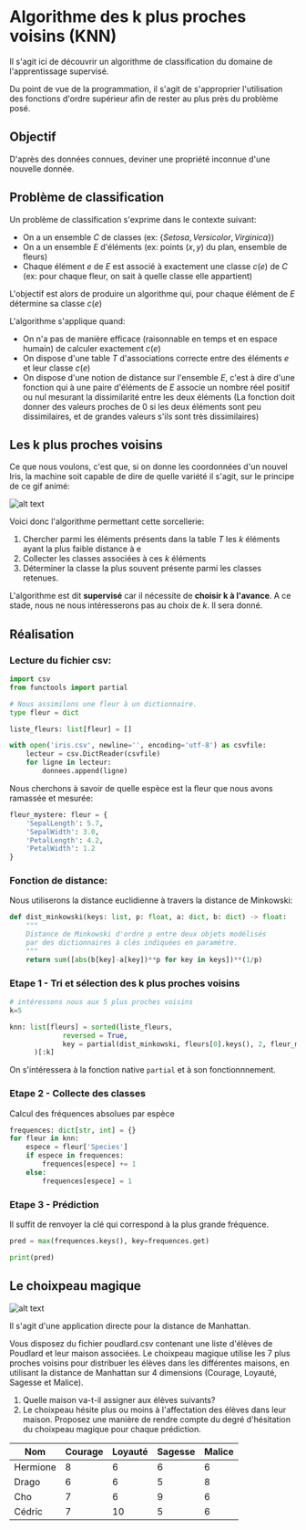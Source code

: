 # Algorithme des k plus proches voisins (KNN)

Il s'agit ici de découvrir un algorithme de classification du domaine de l'apprentissage supervisé.

Du point de vue de la programmation, il s'agit de s'approprier l'utilisation des fonctions d'ordre supérieur afin de rester au plus près du problème posé.

## Objectif
D'après des données connues, deviner une propriété inconnue d'une nouvelle donnée.

## Problème de classification

Un problème de classification s'exprime dans le contexte suivant:

- On a un ensemble $C$ de classes (ex: $\{Setosa, Versicolor, Virginica\}$)
- On a un ensemble $E$ d'éléments (ex: points $(x,y)$ du plan, ensemble de fleurs)
- Chaque élément $e$ de $E$ est associé à exactement une classe $c(e)$ de $C$ (ex: pour chaque fleur, on sait à quelle classe elle appartient)

L'objectif est alors de produire un algorithme qui, pour chaque élément de $E$ détermine sa classe $c(e)$

L'algorithme s'applique quand:

- On n'a pas de manière efficace (raisonnable en temps et en espace humain) de calculer exactement $c(e)$
- On dispose d'une table $T$ d'associations correcte entre des éléments $e$ et leur classe $c(e)$
- On dispose d'une notion de distance sur l'ensemble $E$, c'est à dire d'une fonction qui à une paire d'éléments de $E$ associe un nombre réel positif ou nul mesurant la dissimilarité entre les deux éléments (La fonction doit donner des valeurs proches de 0 si les deux éléments sont peu dissimilaires, et de grandes valeurs s'ils sont très dissimilaires)

## Les k plus proches voisins

Ce que nous voulons, c'est que, si on donne les coordonnées d'un nouvel Iris, la machine soit capable de dire de quelle variété il s'agit, sur le principe de ce gif animé:

![alt text](KNN-Classification.gif)


Voici donc l'algorithme permettant cette sorcellerie:

1. Chercher parmi les éléments présents dans la table $T$ les $k$ éléments ayant la plus faible distance à e
2. Collecter les classes associées à ces $k$ éléments
3. Déterminer la classe la plus souvent présente parmi les classes retenues.

L'algorithme est dit **supervisé** car il nécessite de **choisir k à l'avance**. A ce stade, nous ne nous intéresserons pas au choix de $k$. Il sera donné.


## Réalisation


### Lecture du fichier csv:

```python
import csv
from functools import partial

# Nous assimilons une fleur à un dictionnaire.
type fleur = dict

liste_fleurs: list[fleur] = []

with open('iris.csv', newline='', encoding='utf-8') as csvfile:
    lecteur = csv.DictReader(csvfile)
    for ligne in lecteur:
        donnees.append(ligne)
```

Nous cherchons à savoir de quelle espèce est la fleur que nous avons ramassée et mesurée:

```python
fleur_mystere: fleur = {
    'SepalLength': 5.7,
    'SepalWidth': 3.0,
    'PetalLength': 4.2,
    'PetalWidth': 1.2
}

```

### Fonction de distance:

Nous utiliserons la distance euclidienne à travers la distance de Minkowski:

```python
def dist_minkowski(keys: list, p: float, a: dict, b: dict) -> float:
    """
    Distance de Minkowski d'ordre p entre deux objets modélisés 
    par des dictionnaires à clés indiquées en paramètre.
    """
    return sum([abs(b[key]-a[key])**p for key in keys])**(1/p)
```

### Etape 1 - Tri et sélection des k plus proches voisins

```python
# intéressons nous aux 5 plus proches voisins
k=5

knn: list[fleurs] = sorted(liste_fleurs, 
             reversed = True,
             key = partial(dist_minkowski, fleurs[0].keys(), 2, fleur_mystere)
      )[:k]

```

On s'intéressera à la fonction native `partial` et à son fonctionnnement.

### Etape 2 - Collecte des classes

Calcul des fréquences absolues par espèce

```python
frequences: dict[str, int] = {}
for fleur in knn:
    espece = fleur['Species']
    if espece in frequences:
        frequences[espece] += 1
    else:
        frequences[espece] = 1
```

### Etape 3 - Prédiction

Il suffit de renvoyer la clé qui correspond à la plus grande fréquence.

```python
pred = max(frequences.keys(), key=frequences.get)

print(pred)
```

## Le choixpeau magique

![alt text](image-8.png)

Il s'agit d'une application directe pour la distance de Manhattan.

Vous disposez du fichier poudlard.csv contenant une liste d'élèves de Poudlard et leur maison associées. Le choixpeau magique utilise les 7 plus proches voisins pour distribuer les élèves dans les différentes maisons, en utilisant la distance de Manhattan sur 4 dimensions (Courage, Loyauté, Sagesse et Malice).

1. Quelle maison va-t-il assigner aux élèves suivants? 
2. Le choixpeau hésite plus ou moins à l'affectation des élèves dans leur maison. Proposez une manière de rendre compte du degré d'hésitation du choixpeau magique pour chaque prédiction.

|Nom|Courage|Loyauté|Sagesse|Malice
|--|--|--|--|--|
|Hermione|8|6|6|6|
|Drago|6|6|5|8|
|Cho|7|6|9|6|
|Cédric|7|10|5|6|

